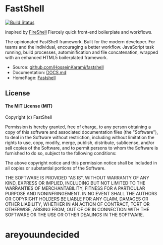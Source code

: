 # FastShell
[![Build Status](https://travis-ci.org/HosseinKarami/fastshell.png?branch=master)](https://travis-ci.org/HosseinKarami/fastshell)

inspired by [FireShell](http://getfireshell.com)
Fiercely quick front-end boilerplate and workflows.

The opinionated FastShell framework. Built for the modern developer. For teams and the individual, encouraging a better workflow. JavaScript task running, build processes, autominification and file concatenation, wrapped with an enhanced HTML5 boilerplated framework.

* Source: [github.com/HosseinKarami/fastshell](http://github.com/HosseinKarami/fastshell)
* Documentation: [DOCS.md](https://github.com/HosseinKarami/fastshell/blob/master/DOCS.md)
* HomePage: [Fastshell](https://HosseinKarami.github.io/fastshell)


## License

#### The MIT License (MIT)

Copyright (c) FastShell

Permission is hereby granted, free of charge, to any person obtaining a copy of
this software and associated documentation files (the "Software"), to deal in
the Software without restriction, including without limitation the rights to
use, copy, modify, merge, publish, distribute, sublicense, and/or sell copies
of the Software, and to permit persons to whom the Software is furnished to do
so, subject to the following conditions:

The above copyright notice and this permission notice shall be included in all
copies or substantial portions of the Software.

THE SOFTWARE IS PROVIDED "AS IS", WITHOUT WARRANTY OF ANY KIND, EXPRESS OR
IMPLIED, INCLUDING BUT NOT LIMITED TO THE WARRANTIES OF MERCHANTABILITY,
FITNESS FOR A PARTICULAR PURPOSE AND NONINFRINGEMENT. IN NO EVENT SHALL THE
AUTHORS OR COPYRIGHT HOLDERS BE LIABLE FOR ANY CLAIM, DAMAGES OR OTHER
LIABILITY, WHETHER IN AN ACTION OF CONTRACT, TORT OR OTHERWISE, ARISING FROM,
OUT OF OR IN CONNECTION WITH THE SOFTWARE OR THE USE OR OTHER DEALINGS IN THE
SOFTWARE.
# areyouundecided

